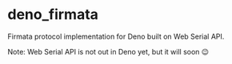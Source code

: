 # deno_firmata

Firmata protocol implementation for Deno built on Web Serial API.

Note: Web Serial API is not out in Deno yet, but it will soon 😉
